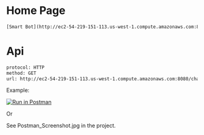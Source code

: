 # Home Page

```html
[Smart Bot](http://ec2-54-219-151-113.us-west-1.compute.amazonaws.com:8080)
```

# Api

```html
protocol: HTTP
method: GET
url: http://ec2-54-219-151-113.us-west-1.compute.amazonaws.com:8080/chat?sentence=xyz

```
Example:

[![Run in Postman](https://run.pstmn.io/button.svg)](https://www.getpostman.com/run-collection/2428c8a80ad5956625fd)

Or 

See Postman_Screenshot.jpg in the project.
